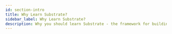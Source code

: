```yaml
---
id: section-intro
title: Why Learn Substrate?
sidebar_label: Why Learn Substrate?
description: Why you should learn Substrate - the framework for building blockchains.
---
```



